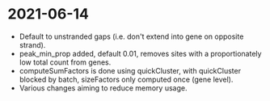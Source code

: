 
# 2021-06-14

* Default to unstranded gaps (i.e. don't extend into gene on opposite strand).
* peak_min_prop added, default 0.01, removes sites with a proportionately low total count from genes.
* computeSumFactors is done using quickCluster, with quickCluster blocked by batch, sizeFactors only computed once (gene level).
* Various changes aiming to reduce memory usage.

